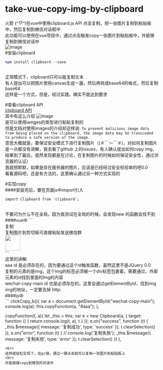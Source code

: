 # take-vue-copy-img-by-clipboard
火箭 (*^▽^*)在vue中使用clipboard.js API 点击复制，把一张图片复制到粘贴板中，然后复制到微信对话框中
<br>
此功能可以使用在vue项目中，通过点击触发copy一张图片到粘贴板中，并能够复制到微信对话中
<br>
![image](https://github.com/Velg03961485/take-vue-copy-img-by-clipboard/blob/master/img/take.gif)
<br>
#安装clipboard
<br>
```
npm install clipboard --save
```
<br>
正常模式下，clipboard只可以能复制文本
<br>
有人提出可以把图片使用canvas生成一遍，然后再转成base64的格式，然后复制base64
<br>
这样是一个方式，但是，经过实践，确实不能达到要求

#查看clipboard API
<br>
[clipboard API](https://w3c.github.io/clipboard-apis/#override-copy)
<br>
其中有这么介绍
![image](https://github.com/Velg03961485/take-vue-copy-img-by-clipboard/blob/master/img/APIType.png)
<br>
是可以使用iamges的类型进行粘贴复制的
<br>
但是文档对使用images的介绍却这样说:
    ```
    To prevent malicious image data from being placed on the clipboard, the image data may be transcoded to produce a safe version of the image.
    ```
<br>
意思大概就是，要保证安全模式下进行复制图片（(＃￣～￣＃)，对如何复制图片是一点都没有讲解，我去看了github 上的issues，有人确认提出如何copy img，结果到了最后，竟然发现都是在讨论，在复制图片的时候如何保证安全性，通过浏览器的认证）
<br>
我就想默默，如果是存在服务器的图片，应该是已经经过安全校验单的吧0.0
<br>
看看源码吧，还是有方法的，这里确认通过另一种方式实现的
<br>


#实现copy
<br>
####安装完后，要在页面js中import引入
<br>
```
import Clipboard from 'clipboard';
```
<br>
不要问为什么不在全局，因为我测试在全局的时候，会发现new 的函数会找不到
<br>
####vue中
```
<div class="globalSearchBtn posterDivRightBtn btn" @click="clickCopy_b" id="aaa">
     <a class="globalSearchBtn_a">复制</a>
</div>

<div class="posterDivRight_text" id="bar">复制图片到剪切板可直接粘贴发送微信群</div>

<div id="wechat-copy-main">
    <img class='' src='//dev-api.yy.ibetwo.com/upload/2019/05/09/15573952783104.png' style='width:50px;' >
</div>
```
<br>
这里的讲解:
<br>
aaa id  是必须存在的，因为要通过这个id触发函数，虽然这里不是JQuery 0.0
<br>
复制的元素的是img，这个img的标签必须被一个div标签包裹着，需要通过，外部元素的id找到里面的Img的内容
<br>
wechat-copy-main id 也是必须存在的，这里会通过getElementById，找到img
<br>
img的地址，一定要去掉 http:
<br>
####js中
<br>
```
clickCopy_b(){
    var a = document.getElementById("wechat-copy-main");
    console.log(a);
    this.copyFunction(a, "#aaa");
},

copyFunction(t, a){
    let _this = this;
    var e = new Clipboard(a, {
        target: function () {
            return console.log(t, a),
            t
        }
    });
    e.on("success", function (t) {
        _this.$message({
            message: '复制成功',
            type: 'success'
        });
        t.clearSelection()
    }),
    e.on("error", function (t) {
        // console.log('复制失败');
        _this.$message({
            message: '复制失败',
            type: 'error'
        });
        t.clearSelection()
    })
},
```
<br>
这样就轻松实现了，在pc端，通过一键点击就可以复制一张图片到粘贴板上
<br>
并能直接copy到微信的对话中



